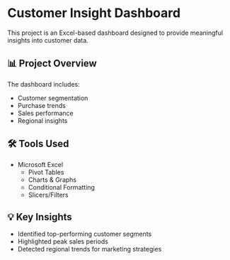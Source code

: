 # Customer Insight Dashboard

This project is an Excel-based dashboard designed to provide meaningful insights into customer data.

## 📊 Project Overview

The dashboard includes:
- Customer segmentation
- Purchase trends
- Sales performance
- Regional insights

## 🛠️ Tools Used
- Microsoft Excel
  - Pivot Tables
  - Charts & Graphs
  - Conditional Formatting
  - Slicers/Filters

## 💡 Key Insights
- Identified top-performing customer segments
- Highlighted peak sales periods
- Detected regional trends for marketing strategies



